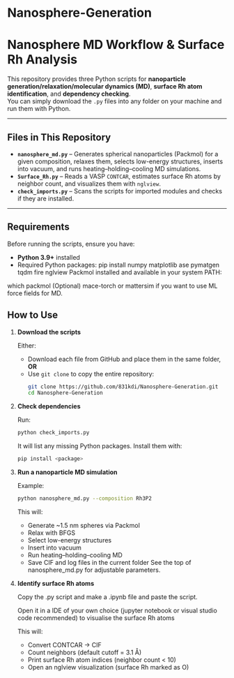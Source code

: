 # Nanosphere-Generation
# Nanosphere MD Workflow & Surface Rh Analysis

This repository provides three Python scripts for **nanoparticle generation/relaxation/molecular dynamics (MD)**, **surface Rh atom identification**, and **dependency checking**.  
You can simply download the `.py` files into any folder on your machine and run them with Python.

---

## Files in This Repository
- **`nanosphere_md.py`** – Generates spherical nanoparticles (Packmol) for a given composition, relaxes them, selects low-energy structures, inserts into vacuum, and runs heating–holding–cooling MD simulations.
- **`Surface_Rh.py`** – Reads a VASP `CONTCAR`, estimates surface Rh atoms by neighbor count, and visualizes them with `nglview`.
- **`check_imports.py`** – Scans the scripts for imported modules and checks if they are installed.

---

## Requirements
Before running the scripts, ensure you have:
- **Python 3.9+** installed  
- Required Python packages:
  pip install numpy matplotlib ase pymatgen tqdm fire nglview
Packmol installed and available in your system PATH:

which packmol
(Optional) mace-torch or mattersim if you want to use ML force fields for MD.

## How to Use

1. **Download the scripts**  

   Either:  
   - Download each file from GitHub and place them in the same folder, **OR**  
   - Use `git clone` to copy the entire repository:  
     ```bash
     git clone https://github.com/831kdi/Nanosphere-Generation.git
     cd Nanosphere-Generation
     ```

2. **Check dependencies**  

   Run:
   ```bash
   python check_imports.py
   ```
   It will list any missing Python packages. Install them with:
   ```bash
   pip install <package>
   ```

3. **Run a nanoparticle MD simulation**

   Example:
   ```bash
   python nanosphere_md.py --composition Rh3P2
   ```
   This will:
   - Generate ~1.5 nm spheres via Packmol
   - Relax with BFGS
   - Select low-energy structures
   - Insert into vacuum
   - Run heating–holding–cooling MD
   - Save CIF and log files in the current folder
   See the top of nanosphere_md.py for adjustable parameters.

4. **Identify surface Rh atoms**

   Copy the .py script and make a .ipynb file and paste the script.

   Open it in a IDE of your own choice (jupyter notebook or visual studio code recommended) to visualise the surface Rh atoms
   
   This will:
   - Convert CONTCAR → CIF
   - Count neighbors (default cutoff = 3.1 Å)
   - Print surface Rh atom indices (neighbor count < 10)
   - Open an nglview visualization (surface Rh marked as O)

